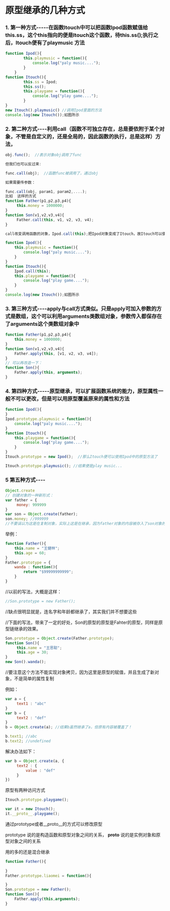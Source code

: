 # 原型继承的几种方式

### 1.  第一种方式-----在函数Itouch中可以把函数Ipod函数赋值给this.ss，这个this指向的便是Itouch这个函数，待this.ss();执行之后，Itouch便有了playmusic 方法
```js
function Ipod(){
		this.playmusic = function(){
			console.log("paly music....");
		}
	}
function Itouch(){
		this.ss = Ipod;
		this.ss();
		this.playgame = function(){
			console.log("play game....");
		}
}
new Itouch().playmusic() //调用Ipod里面的方法
console.log(new Itouch());如图所示
```

### 2. 第二种方式----利用call（函数不可独立存在，总是要依附于某个对象，不管是自定义的，还是全局的，因此函数的执行，总是这样）方法，
```js
obj.func();  //表示对象obj调用了func

但我们也可以反过来:

func.call(obj);  //函数func被调用了，通过obj

如果需要传参数：

func.call(obj, param1, param2,....);
比如  这样的方式
function Father(p1,p2,p3,p4){
     this.money = 1000000;
}
function Son(v1,v2,v3,v4){
     Father.call(this, v1, v2, v3, v4);
}

call改变调用函数的对象，Ipod.call(this);把Ipod对象变成了Itouch，故Itouch可以使用Ipod里面的方法

function Ipod(){
    this.playmusic = function(){
        console.log("paly music....");
    }
}
function Itouch(){
    Ipod.call(this);
    this.playgame = function(){
        console.log("play game....");
    }
}
console.log(new Itouch());如图所示
```


### 3.  第三种方式----apply与call方式类似。只是apply可加入参数的方式是数组，这个可以利用arguments类数组对象，参数传入都保存在了arguments这个类数组对象中
```js
function Father(p1,p2,p3,p4){
    this.money = 1000000;
}
function Son(v1,v2,v3,v4){
    Father.apply(this, [v1, v2, v3, v4]);
}
// 可以再改造一下：
function Son(){
    Father.apply(this, arguments);
}
```

### 4.  第四种方式-----原型继承，可以扩展函数系统的能力，原型属性一般不可以更改，但是可以用原型覆盖原来的属性和方法
```js
function Ipod(){
}
Ipod.prototype.playmusic = function(){
    console.log("paly music....");
}
function Itouch(){
    this.playgame = function(){
        console.log("play game....");
    }
}
Itouch.prototype = new Ipod();  //那么Itouch便可以使用Ipod中的原型方法了

Itouch.prototype.playmusic(); //结果便是play music...
```

### 5  第五种方式----
```js
Object.create 
// 创建对象的一种新形式：
var father = {
     money: 999999
}
var son = Object.create(father);
son.money; //999999
//不要误以为这是在复制对象，实际上这是在继承，因为father对象的内容被存入了son对象的原型当中
```

举例：
```js
function Father(){
    this.name = "王健林";
    this.age = 60;
}
Father.prototype = {
    wanda : function(){
        return "$99999999999";
    }
}
```
//以前的写法，大概是这样：
```js
//Son.prototype = new Father();
```
//缺点很明显就是，连名字和年龄都继承了，其实我们并不想要这些

//下面的写法，带来了一定的好处，Son的原型的原型是Fahter的原型，同样是原型链继承的效果。
```js
Son.prototype = Object.create(Father.prototype);
function Son(){    
     this.name = "王思聪";
     this.age = 30;
}
new Son().wanda();
```

//要注意这个方法不能实现对象拷贝，因为这里是原型的赋值，并且生成了新对象，不是简单的属性复制

例如：
```js
var a = {
     text1 : "abc"
}
var b = {
     text2 : "def"
}
b = Object.create(a); //结果b虽然继承了a，但原有内容被覆盖了！

b.text1; //abc
b.text2; //undefined
```

解决办法如下：
```js
var b = Object.create(a, {
     text2 : {
         value : "def" 
     }
})
```

原型有两种访问方式
```js
Itouch.prototype.playgame();

var it = new Itouch();
it.__proto__.playgame();
```

通过prototype或者__proto__的方式可以修改原型

prototype 说的是构造函数和原型对象之间的关系， __proto__ 说的是实例对象和原型对象之间的关系

用的多的还是混合继承
```js
function Father(){
     
}
Father.prototype.liaomei = function(){

}
Son.prototype = new Father();
function Son(){
    Father.apply(this,arguments);    
}
```
